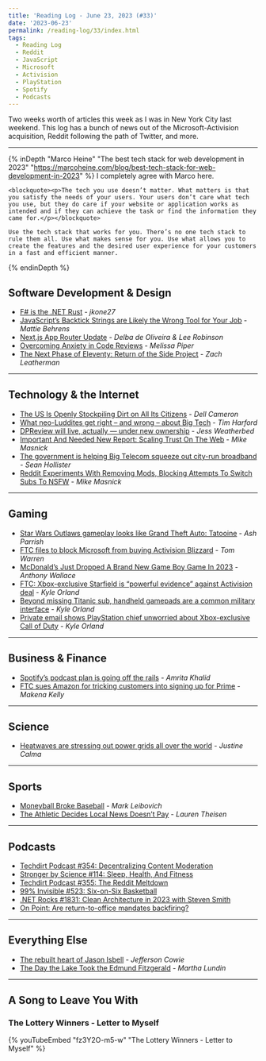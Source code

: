 ```yaml
---
title: 'Reading Log - June 23, 2023 (#33)'
date: '2023-06-23'
permalink: /reading-log/33/index.html
tags:
  - Reading Log
  - Reddit
  - JavaScript
  - Microsoft
  - Activision
  - PlayStation
  - Spotify
  - Podcasts
---
```


Two weeks worth of articles this week as I was in New York City last weekend. This log has a bunch of news out of the Microsoft-Activision acquisition, Reddit following the path of Twitter, and more.
<!-- excerpt -->

---

{% inDepth "Marco Heine" "The best tech stack for web development in 2023" "https://marcoheine.com/blog/best-tech-stack-for-web-development-in-2023" %}
    I completely agree with Marco here.

    <blockquote><p>The tech you use doesn’t matter. What matters is that you satisfy the needs of your users. Your users don’t care what tech you use, but they do care if your website or application works as intended and if they can achieve the task or find the information they came for.</p></blockquote>

    Use the tech stack that works for you. There’s no one tech stack to rule them all. Use what makes sense for you. Use what allows you to create the features and the desired user experience for your customers in a fast and efficient manner.
{% endinDepth %}

## Software Development & Design

- [F# is the .NET Rust](https://jkone27-3876.medium.com/f-is-the-net-rust-62f71f8dae41) - _jkone27_
- [JavaScript’s Backtick Strings are Likely the Wrong Tool for Your Job](https://spin.atomicobject.com/2023/06/05/javascript-backtick-strings-wrong/) - _Mattie Behrens_
- [Next.js App Router Update](https://nextjs.org/blog/june-2023-update) - _Delba de Oliveira & Lee Robinson_
- [Overcoming Anxiety in Code Reviews](https://www.viget.com/articles/overcoming-anxiety-in-code-reviews/) - _Melissa Piper_
- [The Next Phase of Eleventy: Return of the Side Project](https://www.zachleat.com/web/eleventy-side-project/) - _Zach Leatherman_

----

## Technology & the Internet

- [The US Is Openly Stockpiling Dirt on All Its Citizens](https://www.wired.com/story/odni-commercially-available-information-report/) - _Dell Cameron_
- [What neo-Luddites get right – and wrong – about Big Tech](https://timharford.com/2023/06/what-neo-luddites-get-right-and-wrong-about-big-tech/) - _Tim Harford_
- [DPReview will live, actually — under new ownership](https://www.theverge.com/2023/6/21/23768266/dpreview-acquisition-gear-patrol-camera-photography-reviews) - _Jess Weatherbed_
- [Important And Needed New Report: Scaling Trust On The Web](https://www.techdirt.com/2023/06/22/important-and-needed-new-report-scaling-trust-on-the-web/) - _Mike Masnick_
- [The government is helping Big Telecom squeeze out city-run broadband](https://www.theverge.com/23763482/municipal-broadband-biden-internet-funds-telecom-lobbying) - _Sean Hollister_
- [Reddit Experiments With Removing Mods, Blocking Attempts To Switch Subs To NSFW](https://www.techdirt.com/2023/06/21/reddit-experiments-with-removing-mods-blocking-attempts-to-switch-subs-to-nsfw/) - _Mike Masnick_

----

## Gaming

- [Star Wars Outlaws gameplay looks like Grand Theft Auto: Tatooine](https://www.theverge.com/23758235/star-wars-outlaws-gameplay-trailer-ubisoft-forward-2023) - _Ash Parrish_
- [FTC files to block Microsoft from buying Activision Blizzard](https://www.theverge.com/2023/6/12/23758194/ftc-microsoft-activision-blizzard-complaint-block-acquisition-call-of-duty) - _Tom Warren_
- [McDonald’s Just Dropped A Brand New Game Boy Game In 2023](https://retrododo.com/mcdonalds-grimaces-birthday/) - _Anthony Wallace_
- [FTC: Xbox-exclusive Starfield is “powerful evidence” against Activision deal](https://arstechnica.com/gaming/2023/06/ftc-xbox-exclusive-starfield-is-powerful-evidence-against-activision-deal/) - _Kyle Orland_
- [Beyond missing Titanic sub, handheld gamepads are a common military interface](https://arstechnica.com/gaming/2023/06/missing-titanic-sub-isnt-the-first-to-use-game-controls-for-heavy-machinery/) - _Kyle Orland_
- [Private email shows PlayStation chief unworried about Xbox-exclusive Call of Duty](https://arstechnica.com/gaming/2023/06/playstation-chief-privately-dismissed-concerns-of-xbox-exclusive-call-of-duty/) - _Kyle Orland_

----

## Business & Finance

- [Spotify’s podcast plan is going off the rails](https://www.theverge.com/23768886/spotify-podcast-strategy-mistakes-joe-rogan-exclusives-trevor-noah) - _Amrita Khalid_
- [FTC sues Amazon for tricking customers into signing up for Prime](https://www.theverge.com/2023/6/21/23768372/ftc-amazon-lawsuit-prime-dark-patterns-subscriptions) - _Makena Kelly_

----

## Science

- [Heatwaves are stressing out power grids all over the world](https://www.theverge.com/2023/6/22/23769833/heatwaves-electricity-grids-power-outages-across-world) - _Justine Calma_

----

## Sports

- [Moneyball Broke Baseball](https://www.theatlantic.com/magazine/archive/2023/07/baseball-mlb-rule-changes-2023-pitch-clock/674291/) - _Mark Leibovich_
- [The Athletic Decides Local News Doesn’t Pay](https://defector.com/the-athletic-decides-local-news-doesnt-pay) - _Lauren Theisen_

----

## Podcasts

- [Techdirt Podcast #354: Decentralizing Content Moderation](https://www.techdirt.com/2023/06/13/techdirt-podcast-episode-354-decentralizing-content-moderation/)
- [Stronger by Science #114: Sleep, Health, And Fitness](http://www.strongerbyscience.com/podcast-episode-114/)
- [Techdirt Podcast #355: The Reddit Meltdown](https://www.techdirt.com/2023/06/22/techdirt-podcast-episode-355-the-reddit-meltdown/)
- [99% Invisible #523: Six-on-Six Basketball](https://99percentinvisible.org/episode/six-on-six-basketball/)
- [.NET Rocks #1831: Clean Architecture in 2023 with Steven Smith](https://www.dotnetrocks.com/details/1831)
- [On Point: Are return-to-office mandates backfiring?](https://www.wbur.org/onpoint/2023/06/23/are-return-to-office-mandates-backfiring)

----

## Everything Else

- [The rebuilt heart of Jason Isbell](https://www.npr.org/2023/06/21/1183194069/jason-isbell-weathervanes-profile) - _Jefferson Cowie_
- [The Day the Lake Took the Edmund Fitzgerald](https://orionmagazine.org/article/edmund-fitzgerald-shipwreck-lake-superior/) - _Martha Lundin_

----

## A Song to Leave You With

### The Lottery Winners - Letter to Myself

{% youTubeEmbed "fz3Y2O-m5-w" "The Lottery Winners - Letter to Myself" %}